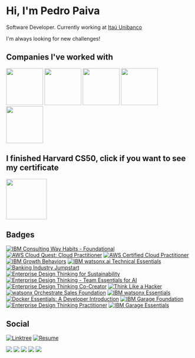 <h1 align="left">Hi, I'm Pedro Paiva</h1>

Software Developer. Currently working at [Itaú Unibanco](https://itau.com.br)

I'm always looking for new challenges!

## Companies I've worked with
<div>
<img height="100px" src="https://upload.wikimedia.org/wikipedia/commons/thumb/1/19/Ita%C3%BA_Unibanco_logo_2023.svg/2048px-Ita%C3%BA_Unibanco_logo_2023.svg.png"/>
<img height="100px" src="https://www.ibm.com/design/language/dce3f5b8db2c0ff04296123f424b3d41/core_blue50_on_black.svg"/>
<img height="100px" src="https://upload.wikimedia.org/wikipedia/commons/9/9c/LogoClaro2017.png"/>
<img height="100px" src="https://factorialhr.com.br/_next/image?url=https%3A%2F%2Fwww.datocms-assets.com%2F58969%2F1716461899-wellhub-logo.png&w=3840&q=75"/>
<img height="100px" src="https://encrypted-tbn0.gstatic.com/images?q=tbn:ANd9GcR4YyV9gA1v-UmGbKUyY-0q12L-FhuudobY8fhI6gr1GWDkBiLdyFZgp-DyUqncc51YKo0&usqp=CAU&w=3840&q=75"/>

## I finished Harvard CS50, click if you want to see my certificate
<a href="https://certificates.cs50.io/3e62ce53-3a63-4cbf-b831-b6dc7f3204da.pdf?size=letter" target="_blank">
  <img src="https://play-lh.googleusercontent.com/qUVcTXu4PQFxCCYfixb5meMF4W1op-zpDzId5wJ6wzTwFZ0kwa1i0hgttjKoxXH5a7g" width="110" height="110"/>
<a/>

## Badges

<!--START_SECTION:badges-->
[![IBM Consulting Way Habits - Foundational](https://images.credly.com/size/110x110/images/2d07eb92-26fd-4b4c-b3a4-3283bf9dcf74/IBM-Consulting-Way-Habits---Foundational.png)](http://www.credly.com/badges/81f0933a-5ec0-449b-b079-0f7b6f998e33 "IBM Consulting Way Habits - Foundational")
[![AWS Cloud Quest: Cloud Practitioner](https://images.credly.com/size/110x110/images/2784d0d8-327c-406f-971e-9f0e15097003/image.png)](http://www.credly.com/badges/041af425-79c7-430c-be05-fe39929b4864 "AWS Cloud Quest: Cloud Practitioner")
[![AWS Certified Cloud Practitioner](https://images.credly.com/size/110x110/images/00634f82-b07f-4bbd-a6bb-53de397fc3a6/image.png)](http://www.credly.com/badges/a3188ccb-e09e-4ac8-8046-ede18f5c071b "AWS Certified Cloud Practitioner")
[![IBM Growth Behaviors](https://images.credly.com/size/110x110/images/d244c828-b281-4669-9b3b-761fdd4ea870/IBM-Growth-Behaviors.png)](http://www.credly.com/badges/0d1c78cf-f25d-48a8-93ce-1ed4e172bd67 "IBM Growth Behaviors")
[![IBM watsonx.ai Technical Essentials](https://images.credly.com/size/110x110/images/23fa4f52-49e4-4a85-b09e-66d0973e808b/image.png)](http://www.credly.com/badges/bf601652-1d5b-4362-a593-1674f8c6f1d8 "IBM watsonx.ai Technical Essentials")
[![Banking Industry Jumpstart](https://images.credly.com/size/110x110/images/cb5180ef-bdd3-4c15-a632-b2d8388c221d/Banking-Industry-Jumpstart.png)](http://www.credly.com/badges/3ae1c8a2-883c-4571-9adc-1469c56bc6a4 "Banking Industry Jumpstart")
[![Enterprise Design Thinking for Sustainability](https://images.credly.com/size/110x110/images/95aa870e-8233-42da-807f-f8a94209119a/image.png)](http://www.credly.com/badges/db5ec083-3936-4240-9a5c-a24e68097cad "Enterprise Design Thinking for Sustainability")
[![Enterprise Design Thinking - Team Essentials for AI](https://images.credly.com/size/110x110/images/09f644d1-eed2-4279-bc49-1e26cddc9d3d/Team_Essentials.png)](http://www.credly.com/badges/93d6d013-91fa-4729-886c-1d7f27bf6e33 "Enterprise Design Thinking - Team Essentials for AI")
[![Enterprise Design Thinking Co-Creator](https://images.credly.com/size/110x110/images/2700b813-82b8-4232-9b36-5dcd5cd24584/Badges_v8-08_Co-Creator.png)](http://www.credly.com/badges/17a01580-4bab-4295-af67-d39de2b2ef4c "Enterprise Design Thinking Co-Creator")
[![Think Like a Hacker](https://images.credly.com/size/110x110/images/fb49de32-6a4c-4850-97cc-942b638ae4c3/Think-LIke-a-Hacker.png)](http://www.credly.com/badges/d1075c62-2880-48c4-b8c0-cdd630e636ea "Think Like a Hacker")
[![watsonx Orchestrate Sales Foundation](https://images.credly.com/size/110x110/images/4e41089e-6e5d-4700-b084-4e018a423d4c/image.png)](http://www.credly.com/badges/d3afe21a-0997-4762-b070-3ef61d1985e4 "watsonx Orchestrate Sales Foundation")
[![IBM watsonx Essentials](https://images.credly.com/size/110x110/images/47a15e48-3fd7-4c36-8f7e-639a65945ad8/image.png)](http://www.credly.com/badges/e374faa9-d64f-4774-90ca-2616ad9adea6 "IBM watsonx Essentials")
[![Docker Essentials: A Developer Introduction](https://images.credly.com/size/110x110/images/b0c5445a-72a2-46ce-a599-96147e210efb/blob)](http://www.credly.com/badges/680747fc-18ce-43ae-87a9-bb00e4254608 "Docker Essentials: A Developer Introduction")
[![IBM Garage Foundation](https://images.credly.com/size/110x110/images/9beccf39-df2f-4025-b971-3a7ec6dfdbfa/image.png)](http://www.credly.com/badges/98f0fe73-3947-4523-8784-4a10363e7806 "IBM Garage Foundation")
[![Enterprise Design Thinking Practitioner](https://images.credly.com/size/110x110/images/bc08972c-3c7d-4b99-82a0-c94bcca36674/Badges_v8-07_Practitioner.png)](http://www.credly.com/badges/37a1404d-8f3e-4a18-b18c-e35890f4564e "Enterprise Design Thinking Practitioner")
[![IBM Garage Essentials](https://images.credly.com/size/110x110/images/fb718a87-6d0d-4a6d-8068-677f1bec78f2/IBM_Garage_Essentials.png)](http://www.credly.com/badges/102660ef-61a9-4c35-bf09-7e131f59fffe "IBM Garage Essentials")
<!--END_SECTION:badges-->

## Social

[![Linktree](https://img.shields.io/badge/Linktree-34A853?style=for-the-badge&logo=linktree&logoColor=white)](https://linktr.ee/pedropaiva1)
[![Resume](https://img.shields.io/badge/Resume-34B853?style=for-the-badge&logo=reactiveresume&logoColor=white)](https://rxresu.me/pedropaiva1/pedro-paiva-resume-portuguese)

![](https://github.com/sindresorhus/sindresorhus/raw/main/counter.gif) ![](https://github.com/sindresorhus/sindresorhus/raw/main/badge1.gif) ![](https://github.com/sindresorhus/sindresorhus/raw/main/badge4.gif) ![](https://github.com/sindresorhus/sindresorhus/raw/main/badge5.gif) ![](https://github.com/sindresorhus/sindresorhus/raw/main/badge6.gif)

